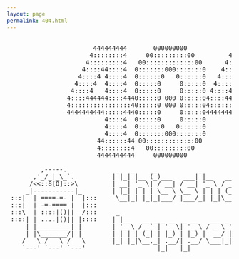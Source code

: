 ```yaml
---
layout: page
permalink: 404.html
---
```


<!----------------------------------------------------------------
     _ _           _ _
  __| | |__  _   _| | |         Ascii arts included in this page:
 / _` | '_ \| | | | | |         - R2D2, provided by: http://www.chris.com/
| (_| | |_) | |_| | | |         - Texts, generated from: http://www.network-science.de/ascii/
 \__,_|_.__/ \__, |_|_|         http://github.com/dbtek/dbyll
-------------|___/------------------------------------------------>

<style>
    pre {
        background: none;
        border: none;
    }
</style>

<pre>

                       444444444       000000000            444444444
                      4::::::::4     00:::::::::00         4::::::::4
                     4:::::::::4   00:::::::::::::00      4:::::::::4
                    4::::44::::4  0:::::::000:::::::0    4::::44::::4
                   4::::4 4::::4  0::::::0   0::::::0   4::::4 4::::4
                  4::::4  4::::4  0:::::0     0:::::0  4::::4  4::::4
                 4::::4   4::::4  0:::::0     0:::::0 4::::4   4::::4
                4::::444444::::4440:::::0 000 0:::::04::::444444::::444
                4::::::::::::::::40:::::0 000 0:::::04::::::::::::::::4
                4444444444:::::4440:::::0     0:::::04444444444:::::444
                          4::::4  0:::::0     0:::::0          4::::4
                          4::::4  0::::::0   0::::::0          4::::4
                          4::::4  0:::::::000:::::::0          4::::4
                        44::::::44 00:::::::::::::00         44::::::44
                        4::::::::4   00:::::::::00           4::::::::4
                        4444444444     000000000             4444444444

         ,-----.             _   _     _           _                 _     _               _
       ,'_/_|_\_`.          | |_| |__ (_)___   ___| |__   ___  _   _| | __| |  _ __   ___ | |_
      /<<::8[O]::>\         | __| '_ \| / __| / __| '_ \ / _ \| | | | |/ _` | | '_ \ / _ \| __|
     _|-----------|_        | |_| | | | \__ \ \__ \ | | | (_) | |_| | | (_| | | | | | (_) | |_
 :::|  | ====-=- |  |:::     \__|_| |_|_|___/ |___/_| |_|\___/ \__,_|_|\__,_| |_| |_|\___/ \__|
 :::|  | -=-==== |  |:::
 :::\  | ::::|()||  /:::     _
 ::::| | ....|()|| |::::    | |__   __ _ _ __  _ __   ___ _ __       _____   _____ _ __
     | |_________| |        | '_ \ / _` | '_ \| '_ \ / _ \ '_ \     / _ \ \ / / _ \ '__|
     | |\_______/| |        | | | | (_| | |_) | |_) |  __/ | | |_  |  __/\ V /  __/ |
    /   \ /   \ /   \       |_| |_|\__,_| .__/| .__/ \___|_| |_( )  \___| \_/ \___|_|
    `---' `---' `---'                   |_|   |_|              |/


</pre>

<script>
    var allPosts = [];
    function redirectToCorrectPage() {
        console.log('Unable to find page. Trying other URL cases.');
        {% for post in site.posts %}
            allPosts.push('{{ post.url }}');
        {% endfor %}
        var url = window.location.pathname;
        // strip trailing /
        if (url.slice(-1) === '/') {
            url = url.slice(0, -1);
        }
        var allPostsUpperCase = allPosts.map(function (value) {
            // strip trailing /
            if (value.slice(-1) === '/') {
                value = value.slice(0, -1);
            }
            return value.toUpperCase();
        });
        console.log('Looking for ' + url.toUpperCase() + ' in ' + allPostsUpperCase);
        var i = allPostsUpperCase.indexOf(url.toUpperCase());
        if (i != -1) {
            console.log(allPosts[i]);
            window.location = allPosts[i];
        }
    }
    window.onload = redirectToCorrectPage;
</script>
